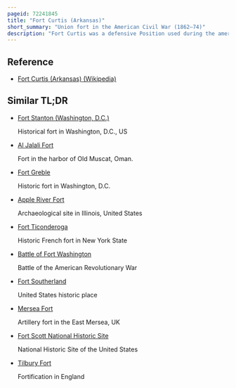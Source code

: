 ```yaml
---
pageid: 72241845
title: "Fort Curtis (Arkansas)"
short_summary: "Union fort in the American Civil War (1862–74)"
description: "Fort Curtis was a defensive Position used during the american civil War by the Union Army to defend Helena Arkansas. Built in 1862 after the Union Occupation of the City, it only saw Combat once, in the Battle of Helena on July 4, 1863. Military Use of the Site ended in 1866 and the Fort was destroyed in 1874. The Sidney H. Horner House occupies a Portion of the original Site. In 2012 the Reconstruction known as the new Fort Curtis was opened. There is some Uncertainty about the exact Armament and Size of the original Fort."
---
```


## Reference

- [Fort Curtis (Arkansas) (Wikipedia)](https://en.wikipedia.org/?curid=72241845)

## Similar TL;DR

- [Fort Stanton (Washington, D.C.)](/tldr/en/fort-stanton-washington-dc)

  Historical fort in Washington, D.C., US

- [Al Jalali Fort](/tldr/en/al-jalali-fort)

  Fort in the harbor of Old Muscat, Oman.

- [Fort Greble](/tldr/en/fort-greble)

  Historic fort in Washington, D.C.

- [Apple River Fort](/tldr/en/apple-river-fort)

  Archaeological site in Illinois, United States

- [Fort Ticonderoga](/tldr/en/fort-ticonderoga)

  Historic French fort in New York State

- [Battle of Fort Washington](/tldr/en/battle-of-fort-washington)

  Battle of the American Revolutionary War

- [Fort Southerland](/tldr/en/fort-southerland)

  United States historic place

- [Mersea Fort](/tldr/en/mersea-fort)

  Artillery fort in the East Mersea, UK

- [Fort Scott National Historic Site](/tldr/en/fort-scott-national-historic-site)

  National Historic Site of the United States

- [Tilbury Fort](/tldr/en/tilbury-fort)

  Fortification in England
